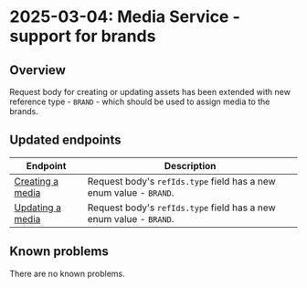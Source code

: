 ---
---

# 2025-03-04: Media Service - support for brands

## Overview

Request body for creating or updating assets has been extended with new reference type - `BRAND` - which should be used to assign media to the brands.

## Updated endpoints

| Endpoint                                                               | Description                                                      |
|------------------------------------------------------------------------|------------------------------------------------------------------|
| [Creating a media](/openapi/media/#operation/POST-media-create-asset)  | Request body's `refIds.type` field has a new enum value - `BRAND`. |
| [Updating a media](/openapi/media/#operation/PUT-media-update-asset)   | Request body's `refIds.type` field has a new enum value - `BRAND`. |

## Known problems

There are no known problems.